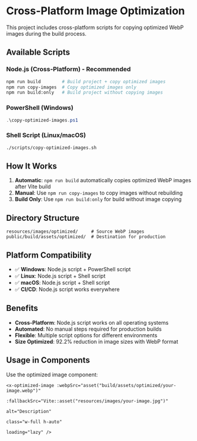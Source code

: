 # Cross-Platform Image Optimization

This project includes cross-platform scripts for copying optimized WebP images during the build process.

## Available Scripts

### Node.js (Cross-Platform) - **Recommended**

```bash
npm run build        # Build project + copy optimized images
npm run copy-images  # Copy optimized images only
npm run build:only   # Build project without copying images
```

### PowerShell (Windows)

```powershell
.\copy-optimized-images.ps1
```

### Shell Script (Linux/macOS)

```bash
./scripts/copy-optimized-images.sh
```

## How It Works

1. **Automatic**: `npm run build` automatically copies optimized WebP images after Vite build
2. **Manual**: Use `npm run copy-images` to copy images without rebuilding
3. **Build Only**: Use `npm run build:only` for build without image copying

## Directory Structure

```
resources/images/optimized/     # Source WebP images
public/build/assets/optimized/  # Destination for production
```

## Platform Compatibility

- ✅ **Windows**: Node.js script + PowerShell script
- ✅ **Linux**: Node.js script + Shell script
- ✅ **macOS**: Node.js script + Shell script
- ✅ **CI/CD**: Node.js script works everywhere

## Benefits

- **Cross-Platform**: Node.js script works on all operating systems
- **Automated**: No manual steps required for production builds
- **Flexible**: Multiple script options for different environments
- **Size Optimized**: 92.2% reduction in image sizes with WebP format

## Usage in Components

Use the optimized image component:

```blade
<x-optimized-image :webpSrc="asset("build/assets/optimized/your-image.webp")"
																			:fallbackSrc="Vite::asset("resources/images/your-image.jpg")"
																			alt="Description"
																			class="w-full h-auto"
																			loading="lazy" />
```
